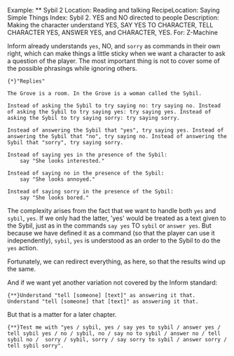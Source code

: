 Example: ** Sybil 2
Location: Reading and talking
RecipeLocation: Saying Simple Things
Index: Sybil 2. YES and NO directed to people
Description: Making the character understand YES, SAY YES TO CHARACTER, TELL CHARACTER YES, ANSWER YES, and CHARACTER, YES.
For: Z-Machine

  
Inform already understands ``yes``, NO, and ``sorry`` as commands in their own right, which can make things a little sticky when we want a character to ask a question of the player. The most important thing is not to cover some of the possible phrasings while ignoring others.

  

``` inform7
{*}"Replies"

The Grove is a room. In the Grove is a woman called the Sybil.

Instead of asking the Sybil to try saying no: try saying no. Instead of asking the Sybil to try saying yes: try saying yes. Instead of asking the Sybil to try saying sorry: try saying sorry.

Instead of answering the Sybil that "yes", try saying yes. Instead of answering the Sybil that "no", try saying no. Instead of answering the Sybil that "sorry", try saying sorry.

Instead of saying yes in the presence of the Sybil:
	say "She looks interested."

Instead of saying no in the presence of the Sybil:
	say "She looks annoyed."

Instead of saying sorry in the presence of the Sybil:
	say "She looks bored."
```

  
The complexity arises from the fact that we want to handle both ``yes`` and ``sybil``, ``yes``. If we only had the latter, 'yes' would be treated as a text given to the Sybil, just as in the commands ``say yes`` TO ``sybil`` or ``answer yes``. But because we have defined it as a command (so that the player can use it independently), ``sybil``, ``yes`` is understood as an order to the Sybil to do the ``yes`` action.

  
Fortunately, we can redirect everything, as here, so that the results wind up the same.

  
And if we want yet another variation not covered by the Inform standard:

  

``` inform7
{**}Understand "tell [someone] [text]" as answering it that. Understand "tell [someone] that [text]" as answering it that.
```

  
But that is a matter for a later chapter.

  

``` inform7
{**}Test me with "yes / sybil, yes / say yes to sybil / answer yes / tell sybil yes / no / sybil, no / say no to sybil / answer no / tell sybil no /  sorry / sybil, sorry / say sorry to sybil / answer sorry / tell sybil sorry".
```

